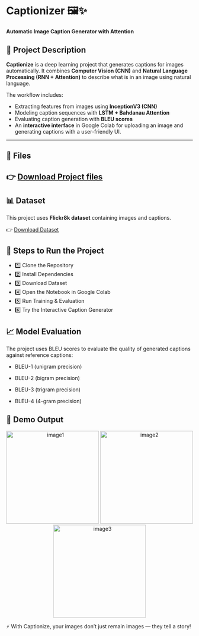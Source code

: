 # Captionizer 🖼️✨  
**Automatic Image Caption Generator with Attention**

## 📌 Project Description  
**Captionize** is a deep learning project that generates captions for images automatically. It combines **Computer Vision (CNN)** and **Natural Language Processing (RNN + Attention)** to describe what is in an image using natural language.

The workflow includes:  
- Extracting features from images using **InceptionV3 (CNN)**  
- Modeling caption sequences with **LSTM + Bahdanau Attention**  
- Evaluating caption generation with **BLEU scores**  
- An **interactive interface** in Google Colab for uploading an image and generating captions with a user-friendly UI.  
---

## 📂 Files
👉 [Download Project files](https://drive.google.com/drive/folders/1fZSiGbpB1SXEmW6Pkd6ueNmYPeFjeiLh?usp=sharing)  
---

## 📊 Dataset  
This project uses **Flickr8k dataset** containing images and captions.  

👉 [Download Dataset](https://www.kaggle.com/datasets/adityajn105/flickr8k)  


## 🚀 Steps to Run the Project  

- 1️⃣ Clone the Repository 
- 2️⃣ Install Dependencies
- 3️⃣ Download Dataset
- 4️⃣ Open the Notebook in Google Colab
- 5️⃣ Run Training & Evaluation
- 6️⃣ Try the Interactive Caption Generator


## 📈 Model Evaluation

The project uses BLEU scores to evaluate the quality of generated captions against reference captions:

- BLEU-1 (unigram precision)

- BLEU-2 (bigram precision)

- BLEU-3 (trigram precision)

- BLEU-4 (4-gram precision)

## 📸 Demo Output
<p align="center">
  <img src="https://github.com/user-attachments/assets/ca1afc50-83b1-442c-a197-c527028d6132" alt="image1" width="250" height="250" />
  <img src="https://github.com/user-attachments/assets/0ee3a74d-39a4-4c32-a7d7-4c1d3055f5ab" alt="image2" width="250" height="250" />
  <img src="https://github.com/user-attachments/assets/1878126d-bd2d-4ef1-83b6-6ddc2fbfb54e" alt="image3" width="250" height="250" />
</p>


⚡ With Captionize, your images don’t just remain images — they tell a story!


